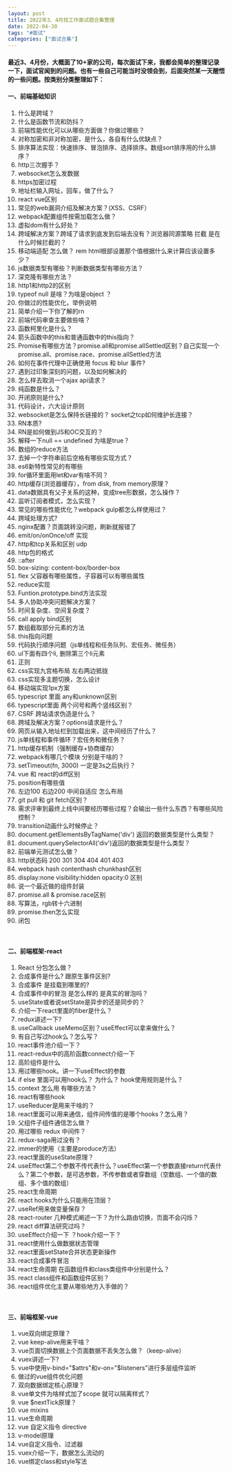 ```yaml
---
layout: post
title: 2022年3、4月找工作面试题合集整理
date: 2022-04-30
tags: "#面试"
categories: ["面试合集"]
---
```


#### 最近3、4月份，大概面了10+家的公司，每次面试下来，我都会简单的整理记录一下，面试官闻到的问题。也有一些自己可能当时没领会到，后面突然某一天醒悟的一些问题。按类别分类整理如下：

#### 一、前端基础知识

1. 什么是跨域？
2. 什么是函数节流和防抖？
3. 前端性能优化可以从哪些方面做？你做过哪些？
4. 对称加密和非对称加密，是什么，各自有什么优缺点？
5. 排序算法实现：快速排序、冒泡排序、选择排序。数组sort排序用的什么排序？
6. http三次握手？
7. websocket怎么发数据
8. https加密过程
9. 地址栏输入网址，回车，做了什么？
10. react vue区别
11. 常见的web漏洞介绍及解决方案？(XSS、CSRF）
12. webpack配置组件按需加载怎么做？
13. 虚拟dom有什么好处？
14. 跨域解决方案？跨域了请求到底发到后端去没有？浏览器同源策略 拦截 是在什么时候拦截的？
15. 移动端适配 怎么做？ rem html根部设置那个值根据什么来计算应该设置多少？
16. js数据类型有哪些？判断数据类型有哪些方法？
17. 深克隆有哪些方法？
18. http1和http2的区别
19. typeof null 是啥？为啥是object ？
20. 你做过的性能优化，举例说明
21. 简单介绍一下你了解的rn
22. 前端代码审查主要做些啥？
23. 函数柯里化是什么？
24. 箭头函数中的this和普通函数中的this指向？
25. Promise有哪些方法？promise.all和promise.allSettled区别？自己实现一个promise.all、promise.race、promise.allSettled方法
26. 如何在事件代理中正确使用 focus 和 blur 事件?
27. 遇到过印象深刻的问题，以及如何解决的
28. 怎么样去取消一个ajax api请求？
29. 纯函数是什么？
30. 开闭原则是什么?
31. 代码设计，六大设计原则
32. websocket是怎么保持长链接的？ socket之tcp如何维护长连接？
33. RN本质?
34. RN是如何做到JS和OC交互的？
35. 解释一下null == undefined 为啥是true？
36. 数组的reduce方法
37. 去掉一个字符串前后空格有哪些实现方式？
38. es6新特性常见的有哪些
39. for循环里面用let和var有啥不同？
40. http缓存(浏览器缓存），from disk, from memory原理？
41. data数据具有父子关系的这种，变成tree形数据，怎么操作？
42. 监听订阅者模式，怎么实现？
43. 常见的哪些性能优化？webpack gulp都怎么样使用过？
44. 跨域处理方式?
45. nginx配置？页面跳转没问题，刷新就报错了
46. emit/on/onOnce/off 实现
47. http和tcp关系和区别 udp
48. http包的格式
49. ::after
50. box-sizing: content-box/border-box
51. flex 父容器有哪些属性，子容器可以有哪些属性
52. reduce实现
53. Funtion.prototype.bind方法实现
54. 多人协助冲突问题解决方案？
55. 时间复杂度、空间复杂度？
56. call apply bind区别
57. 数组截取部分元素的方法
58. this指向问题
59. 代码执行顺序问题（js单线程和任务队列、宏任务、微任务）
60. ul下面有四个li,  删除第三个li元素
61. 正则
62. css实现九宫格布局 左右两边抵拢
63. css实现多主题切换，怎么设计
64. 移动端实现1px方案
65. typescript 里面 any和unknown区别
66. typescript里面 两个问号和两个竖线区别？
67. CSRF 跨站请求伪造是什么？
68. 跨域及解决方案？options请求是什么？
69. 网页从输入地址栏到加载出来，这中间经历了什么？
70. js单线程和事件循环？宏任务和微任务？
71. http缓存机制（强制缓存+协商缓存）
72. webpack有哪几个模块 分别是干啥的？
73. setTimeout(fn, 3000) 一定是3s之后执行？
74. vue 和 react的diff区别
75. position有哪些值
76. 左边100 右边200 中间自适应 怎么布局  
77. git pull 和 git fetch区别？
78. 需求评审到最终上线中间要经历哪些过程？会输出一些什么东西？有哪些风险控制？
79. transition动画什么时候停止？
80. document.getElementsByTagName('div') 返回的数据类型是什么类型？
81. document.querySelectorAll('div')返回的数据类型是什么类型？
82. 前端单元测试怎么做？
83. http状态码 200 301 304 404 401 403
84. webpack hash contenthash chunkhash区别
85. display:none  visibility:hidden opacity:0 区别
86. 说一个最近做的组件封装
87. promise.all  &  promise.race区别
88. 写算法，rgb转十六进制
89. promise.then怎么实现
90. 闭包
<br/>

#### 二、前端框架-react
1. React 分包怎么做？
2. 合成事件是什么? 跟原生事件区别?
3. 合成事件 是挂载到哪里的?
4. 合成事件中的冒泡 是怎么样的 是真实的冒泡吗？
5. useState或者说setState是异步的还是同步的？
6. 介绍一下react里面的fiber是什么？
7. redux讲述一下?
8. useCallback  useMemo区别？useEffect可以拿来做什么？
9. 有自己写过hook么？怎么写？
10. react事件池介绍一下？
11. react-redux中的高阶函数connect介绍一下
12. 高阶组件是什么
13. 用过哪些hook。讲一下useEffect的参数
14. if else 里面可以用hook么？ 为什么？ hook使用规则是什么？
15. context 怎么用 有哪些方法？
16. react有哪些hook
17. useReducer是用来干啥的？
18. react里面可以用来通信，组件间传值的是哪个hooks？怎么用？
19. 父组件子组件通信怎么做？
20. 用过哪些 redux 中间件？
21. redux-saga用过没有？
22. immer的使用（主要是produce方法）
23. react里面的useState原理？
24. useEffect第二个参数不传代表什么？useEffect第一个参数直接return代表什么？第二个参数，是可选参数，不传参数或者穿数组（空数组、一个值的数组、多个值的数组）
25. react生命周期
26. react hooks为什么只能用在顶层？
27. useRef用来做变量保存？
28. react-router 几种模式阐述一下？为什么路由切换，页面不会闪烁？
29. react diff算法研究过吗？
30. useEffect介绍一下 ？hook介绍一下？
31. react使用什么做数据状态管理
32. react里面setState合并状态更新操作
33. react合成事件冒泡
34. react生命周期 在函数组件和class类组件中分别是什么？
35. react class组件和函数组件区别？
36. react组件优化主要从哪些地方入手做的？
<br/>


#### 三、前端框架-vue
1. vue双向绑定原理？
2. vue keep-alive用来干啥？
3. vue页面切换数据上个页面数据不丢失怎么做？（keep-alive）
4. vuex讲述一下?
5. vue中使用v-bind="$attrs"和v-on="$listeners"进行多层组件监听
6. 做过的vue组件优化问题
7. 双向数据绑定核心原理？
8. vue单文件为啥样式加了scope 就可以隔离样式？
9. vue $nextTick原理？
10. vue mixins
11. vue生命周期
12. vue 自定义指令 directive
13. v-model原理
14. vue自定义指令、过滤器
15. vuex介绍一下，数据怎么流动的
16. vue绑定class和style写法
